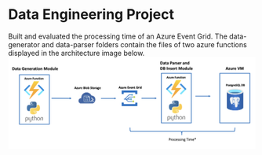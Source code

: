 # Data Engineering Project
Built and evaluated the processing time of an Azure Event Grid.
The data-generator and data-parser folders contain the files of two azure functions displayed in the architecture image below.
![Alt text](/architecture_image.png)
